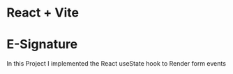 # React + Vite

<h1>E-Signature</h1>
<p>In this Project I implemented the React useState hook to Render form events </p>


